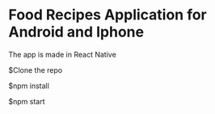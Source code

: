 # Food Recipes Application for Android and Iphone

The app is made in React Native

$Clone the repo

$npm install

$npm start
